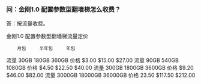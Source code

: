 ### 问：金刚1.0 配置参数型翻墙梯怎么收费？
答：按流量收费。

   金刚1.0 配置参数型翻墙梯流量定价


        月包     半年包     年包
   流量  30GB    180GB     360GB
   价格  $3.00   $15.00    $27.00
   流量  90GB    540GB     1080GB
   价格  $4.50   $22.50    $40.00
   流量  300GB   1800GB    3600GB
   价格  $9.20   $46.00    $82.00
   流量  3000GB  18000GB   36000GB
   价格  23.50   $117.50   $212.00
